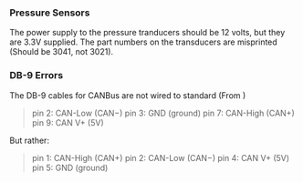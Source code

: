 ### Pressure Sensors
The power supply to the pressure tranducers should be 12 volts, but they are 3.3V supplied. The part numbers on the transducers are misprinted (Should be 3041, not 3021).

### DB-9 Errors
The DB-9 cables for CANBus are not wired to standard (From )
> pin 2: CAN-Low (CAN−)
> pin 3: GND (ground)
> pin 7: CAN-High (CAN+)
> pin 9: CAN V+ (5V)

But rather:
> pin 1: CAN-High (CAN+)
> pin 2: CAN-Low (CAN−)
> pin 4: CAN V+ (5V)
> pin 5: GND (ground)

###